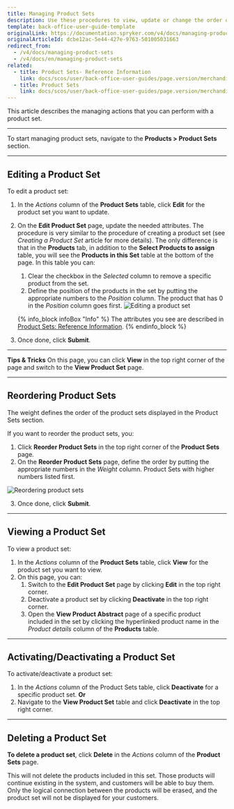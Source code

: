 ```yaml
---
title: Managing Product Sets
description: Use these procedures to view, update or change the order of product sets, as well as activate/deactivate and/or delete them in the Back Office.
template: back-office-user-guide-template
originalLink: https://documentation.spryker.com/v4/docs/managing-product-sets
originalArticleId: dcbe12ac-5e44-427e-9763-501005031663
redirect_from:
  - /v4/docs/managing-product-sets
  - /v4/docs/en/managing-product-sets
related:
  - title: Product Sets- Reference Information
    link: docs/scos/user/back-office-user-guides/page.version/merchandising/product-sets/references/product-sets-reference-information.html
  - title: Product Sets
    link: docs/scos/user/back-office-user-guides/page.version/merchandising/product-sets/product-sets.html
---
```


This article describes the managing actions that you can perform with a product set.
***
To start managing product sets, navigate to the **Products > Product Sets** section.
***
## Editing a Product Set
To edit a product set:
1. In the _Actions_ column of the **Product Sets** table, click **Edit** for the product set you want to update.
2. On the **Edit Product Set** page, update the needed attributes. The procedure is very similar to the procedure of creating a product set (see _Creating a Product Set_ article for more details). The only difference is that in the **Products** tab, in addition to the **Select Products to assign** table, you will see the **Products in this Set** table at the bottom of the page. In this table you can:
    1. Clear the checkbox in the _Selected_ column to remove a specific product from the set.
    2. Define the position of the products in the set by putting the appropriate numbers to the _Position_ column. The product that has 0 in the _Position_ column goes first.
![Editing a product set](https://spryker.s3.eu-central-1.amazonaws.com/docs/User+Guides/Back+Office+User+Guides/Products/Products/Product+Sets/Managing+Product+Sets/editing-product-set.png) 

    {% info_block infoBox "Info" %}
The attributes you see are described in [Product Sets: Reference Information](/docs/scos/user/back-office-user-guides/{{page.version}}/merchandising/product-sets/references/product-sets-reference-information.html).
{% endinfo_block %}
3. Once done, click **Submit**.
***
**Tips & Tricks**
On this page, you can click **View** in the top right corner of the page and switch to the **View Product Set** page.
***
## Reordering Product Sets
The weight defines the order of the product sets displayed in the Product Sets section.

If you want to reorder the product sets, you:
1. Click **Reorder Product Sets** in the top right corner of the **Product Sets** page.
2. On the **Reorder Product Sets** page, define the order by putting the appropriate numbers in the _Weight_ column. Product Sets with higher numbers listed first. 
   
![Reordering product sets](https://spryker.s3.eu-central-1.amazonaws.com/docs/User+Guides/Back+Office+User+Guides/Products/Products/Product+Sets/Managing+Product+Sets/reorder-product-sets.png) 

3. Once done, click **Submit**.
***
## Viewing a Product Set
To view a product set:
1. In the _Actions_ column of the **Product Sets** table, click **View** for the product set you want to view.
2. On this page, you can:
    1. Switch to the **Edit Product Set** page by clicking **Edit** in the top right corner.
    2. Deactivate a product set by clicking **Deactivate** in the top right corner.
    3. Open the **View Product Abstract** page of a specific product included in the set by clicking the hyperlinked product name in the _Product details_ column of the **Products** table.
***
## Activating/Deactivating a Product Set
To activate/deactivate a product set: 
1. In the _Actions_ column of the Product Sets table, click **Deactivate** for a specific product set.
    **Or**
2. Navigate to the **View Product Set** table and click **Deactivate** in the top right corner.
***
## Deleting a Product Set
**To delete a product set**, click **Delete** in the _Actions_ column of the **Product Sets** page.

This will not delete the products included in this set. Those products will continue existing in the system, and customers will be able to buy them. Only the logical connection between the products will be erased, and the product set will not be displayed for your customers.
